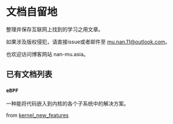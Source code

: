 # 文档自留地

整理并保存互联网上找到的学习之用文章。

如果涉及版权侵犯，请直接issue或者邮件至 mu.nan.11@outlook.com。

也欢迎访问博客网站 nan-mu.asia。

## 已有文档列表

### `eBPF`

一种能将代码嵌入到内核的各个子系统中的解决方案。

from [kernel_new_features](https://github.com/0voice/kernel_new_features)